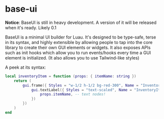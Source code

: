 # base-ui

**Notice**: BaseUI is still in heavy development. A version of it will be released
when it's ready. Likely 0.1

BaseUI is a minimal UI builder for Luau. It's designed to be type-safe, terse
in its syntax, and highly extensible by allowing people to tap into the core
library to create their own GUI elements or widgets. It also exposes APIs such
as init hooks which allow you to run events/hooks every time a GUI element is
initialized. (It also allows you to use Tailwind-like styles)

A peek at its syntax:

```lua
local inventoryItem = function (props: { itemName: string })
    return (
        gui.frame({ Styles = "w-1/2 h-1/2 bg-red-300", Name = "InventoryItem" }, {
            gui.textLabel({ Styles = "text-scaled", Name = "InventoryItemName" }, {
                props.itemName, -- text nodes!
            })
        })
    )
end
```
